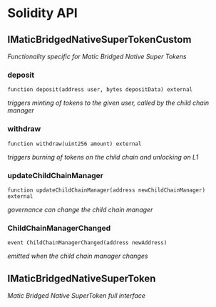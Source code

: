 # Solidity API

## IMaticBridgedNativeSuperTokenCustom

_Functionality specific for Matic Bridged Native Super Tokens_

### deposit

```solidity
function deposit(address user, bytes depositData) external
```

_triggers minting of tokens to the given user, called by the child chain manager_

### withdraw

```solidity
function withdraw(uint256 amount) external
```

_triggers burning of tokens on the child chain and unlocking on L1_

### updateChildChainManager

```solidity
function updateChildChainManager(address newChildChainManager) external
```

_governance can change the child chain manager_

### ChildChainManagerChanged

```solidity
event ChildChainManagerChanged(address newAddress)
```

_emitted when the child chain manager changes_

## IMaticBridgedNativeSuperToken

_Matic Bridged Native SuperToken full interface_


